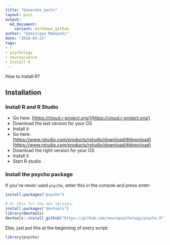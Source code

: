 ```yaml
---
title: "Generate posts"
layout: post
output:
  md_document:
    variant: markdown_github
author: "Dominique Makowski"
date: "2018-03-21"
tags:
- r
- psychology
- neuroscience
- Install R
---
```


How to install R?

## Installation


### Install R and R Studio


- Go here: [https://cloud.r-project.org/](https://cloud.r-project.org/)
- Download the last version for your OS
- Install it
- Go here: [https://www.rstudio.com/products/rstudio/download/#download](https://www.rstudio.com/products/rstudio/download/#download)
- Download the right version for your OS
- Install it
- Start R studio

### Install the psycho package

If you've never used `psycho`, enter this in the console and press enter:

```r
install.packages("psycho")

# Or this for the dev version:
install.packages("devtools")
library(devtools)
devtools::install_github("https://github.com/neuropsychology/psycho.R")
```

Else, just put this at the beginning of every script:

```r
library(psycho)
```
